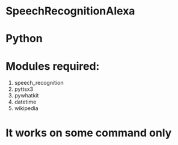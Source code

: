# SpeechRecognitionAlexa

# Python

# Modules required:
  1. speech_recognition
  2. pyttsx3
  3. pywhatkit
  4. datetime
  5. wikipedia

# It works on some command only
